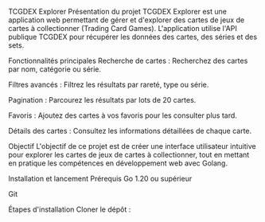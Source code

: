 TCGDEX Explorer
Présentation du projet
TCGDEX Explorer est une application web permettant de gérer et d'explorer des cartes de jeux de cartes à collectionner (Trading Card Games). L'application utilise l'API publique TCGDEX pour récupérer les données des cartes, des séries et des sets.

Fonctionnalités principales
Recherche de cartes : Recherchez des cartes par nom, catégorie ou série.

Filtres avancés : Filtrez les résultats par rareté, type ou série.

Pagination : Parcourez les résultats par lots de 20 cartes.

Favoris : Ajoutez des cartes à vos favoris pour les consulter plus tard.

Détails des cartes : Consultez les informations détaillées de chaque carte.

Objectif
L'objectif de ce projet est de créer une interface utilisateur intuitive pour explorer les cartes de jeux de cartes à collectionner, tout en mettant en pratique les compétences en développement web avec Golang.

Installation et lancement
Prérequis
Go 1.20 ou supérieur

Git

Étapes d'installation
Cloner le dépôt :
